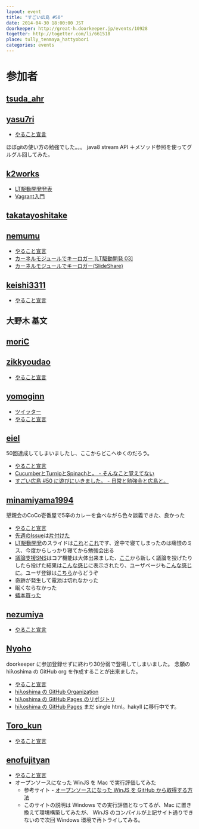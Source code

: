 ```yaml
---
layout: event
title: "すごい広島 #50"
date: 2014-04-30 18:00:00 JST
doorkeeper: http://great-h.doorkeeper.jp/events/10928
togetter: http://togetter.com/li/661518
place: tully_tenmaya_hattyobori
categories: events
---
```


# 参加者


## [tsuda_ahr](http://twitter.com/tsuda_ahr)


## [yasu7ri](https://www.facebook.com/yasu7ri)

* [やること宣言](https://github.com/great-h/great-h.github.io/issues/858)

ほぼgitの使い方の勉強でした。。。
java8 stream API ＋メソッド参照を使ってグルグル回してみた。


## [k2works](https://github.com/k2works)

* [LT駆動開発発表](http://www.slideshare.net/kakimomokuri/lt-03-34275687?ref=http://k2-works.tumblr.com/post/84793626316/lt-03)
* [Vagrant入門](https://github.com/k2works/vagrant_introduction)

## [takatayoshitake](http://twitter.com/takatayoshitake)


## [nemumu](https://github.com/nemumu)

* [やること宣言](https://github.com/great-h/great-h.github.io/issues/869)
* [カーネルモジュールでキーロガー [LT駆動開発 03]](http://nemumu.hateblo.jp/entry/2014/05/04/130927)
* [カーネルモジュールでキーロガー(SlideShare)](http://www.slideshare.net/nemumu/ss-34236686)


## [keishi3311](https://github.com/keishi3311)

* [やること宣言](https://github.com/great-h/great-h.github.io/issues/864)


## 大野木 基文


## [moriC](https://github.com/moriC)


## [zikkyoudao](https://github.com/OtaniTakeshi)

* [やること宣言](https://github.com/great-h/great-h.github.io/issues/860)


## [yomoginn](https://github.com/yomoginn)

* [ツイッター](https://twitter.com/moriyomogi)
* [やること宣言](https://github.com/great-h/great-h.github.io/issues/862)


## [eiel](http://eiel.info/)

50回達成してしまいましたし、ここからどこへゆくのだろう。

* [やること宣言](https://github.com/great-h/great-h.github.io/issues/855)
* [CucumberとTurnipとSpinachと。 - そんなこと覚えてない](http://blog.eiel.info/blog/2014/05/01/cucumber-turnip-spinach/)
* [すごい広島 #50 に遊びにいきました。 - 日常と勉強会と広島と。](http://eielh-life.tumblr.com/post/84331752008/50)


## [minamiyama1994](https://github.com/minamiyama1994)

懇親会のCoCo壱番屋で5辛のカレーを食べながら色々談義できた、良かった

* [やること宣言](https://github.com/great-h/great-h.github.io/issues/851)
* [先週のIssue](https://github.com/great-h/great-h.github.io/issues/838)は[片付けた](https://github.com/great-h/great-h.github.io/pull/856)
* [LT駆動開発](https://github.com/LTDD/Sessions/wiki/LT%E9%A7%86%E5%8B%95%E9%96%8B%E7%99%BA03)のスライドは[これ](http://www.slideshare.net/masakazuminamiyama/lt03-34229273)と[これ](http://www.slideshare.net/masakazuminamiyama/lt03-fizz-buzz)です、途中で寝てしまったのは痛恨のミス、今度からしっかり寝てから勉強会出る
* [議論支援SNS](http://b-world.org/dss)はコア機能は大体出来ました、[ここ](http://b-world.org/dss/post)から新しく議論を投げたりしたら投げた結果は[こんな感じ](http://b-world.org/dss/discussion/minamiyama1994/2)に表示されたり、ユーザページも[こんな感じ](http://b-world.org/dss/user/1)に。ユーザ登録は[こちら](http://b-world.org/dss/create)からどうぞ
* 奇跡が発生して電池は切れなかった
* 眠くならなかった
* [蟻本買った](https://twitter.com/minamiyama1994/status/461474529131233280)


## [nezumiya](https://github.com/nezumiya)

* [やること宣言](https://github.com/great-h/great-h.github.io/issues/859)


## [Nyoho](http://nyoho.jp)

doorkeeper に参加登録せずに終わり30分弱で登場してしまいました。
念願の hiλoshima の GitHub org を作成することが出来ました。

* [やること宣言](https://github.com/great-h/great-h.github.io/issues/876)
* [hiλoshima の GitHub Organization](https://github.com/hi-lambda-oshima/)
* [hiλoshima の GitHub Pages のリポジトリ](https://github.com/hi-lambda-oshima/hi-lambda-oshima.github.io)
* [hiλoshima の GitHub Pages](http://hi-lambda-oshima.github.io/) まだ single html。hakyll に移行中です。


## [Toro_kun](https://twitter.com/Toro_kun)

* [やること宣言](https://github.com/great-h/great-h.github.io/issues/865)


## [enofujityan](http://twitter.com/enofujityan)

* [やること宣言](https://github.com/great-h/great-h.github.io/issues/870)
* オープンソースになった WinJS を Mac で実行評価してみた
  * 参考サイト - [オープンソースになった WinJS を GitHub から取得する方法](http://blogs.msdn.com/b/osamum/archive/2014/04/22/winjs-github.aspx?utm_source=twitterfeed&utm_medium=twitter)
  * このサイトの説明は Windows での実行評価となってるが、Mac に置き換えて環境構築してみたが、 WinJS のコンパイルが上記サイト通りできないので次回 Windows 環境で再トライしてみる。
